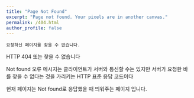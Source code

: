 ```yaml
---
title: "Page Not Found"
excerpt: "Page not found. Your pixels are in another canvas."
permalink: /404.html
author_profile: false
---
```

```
요청하신 페이지를 찾을 수 없습니다.
```
HTTP 404 또는 찾을 수 없습니다
  
Not found 오류 메시지는 클라이언트가 서버와 통신할 수는 있지만 서버가 요청한 바를 찾을 수 없다는 것을 가리키는 HTTP 표준 응답 코드이다

현재 페이지는 Not found로 응답했을 때 띄워주는 페이지 입니다.
<script>
  var GOOG_FIXURL_LANG = 'en';
  var GOOG_FIXURL_SITE = 'https://valueinvestment.github.io'
</script>
<script src="https://linkhelp.clients.google.com/tbproxy/lh/wm/fixurl.js">
</script>